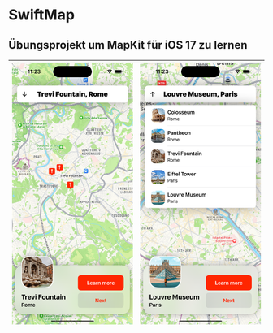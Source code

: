 #  SwiftMap

## Übungsprojekt um MapKit für iOS 17 zu lernen

|![Hauptseite mit aufgeklapptem Menü](./images/1.png)|![Hauptseite mit zugeklapptem Menü](./images/2.png)|
|--|--|

